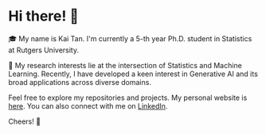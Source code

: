 # Hi there! 👋

🎓 My name is Kai Tan. I'm currently a 5-th year Ph.D. student in Statistics at Rutgers University.  

🌱 My research interests lie at the intersection of Statistics and Machine Learning. Recently, I have developed a keen interest in Generative AI and its broad applications across diverse domains.

Feel free to explore my repositories and projects. 
My personal website is [here](kaitan365.github.io).
You can also connect with me on [LinkedIn](https://www.linkedin.com/in/kaitan365/).

Cheers! 🚀
